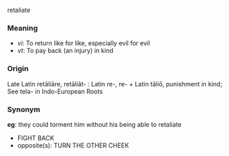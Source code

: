 retaliate
### Meaning
+ _vi_: To return like for like, especially evil for evil
+ _vt_: To pay back (an injury) in kind

### Origin

Late Latin retāliāre, retāliāt- : Latin re-, re- + Latin tāliō, punishment in kind; See telə- in Indo-European Roots

### Synonym

__eg__: they could torment him without his being able to retaliate

+ FIGHT BACK
+ opposite(s): TURN THE OTHER CHEEK


